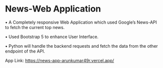 # News-Web Application
• A Completely responsive Web Application which used Google’s News-API to fetch the current top news.

• Used Bootstrap 5 to enhance User Interface.

• Python will handle the backend requests and fetch the data from the other endpoint of the API.

App Link: https://news-app-arunkumar49r.vercel.app/
